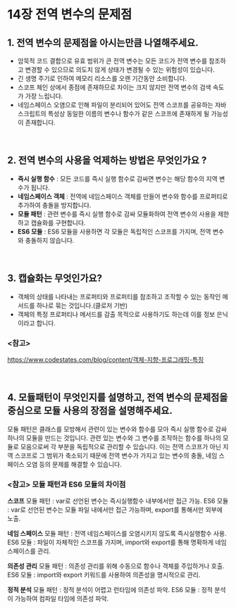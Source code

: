 # 14장 전역 변수의 문제점

## 1. 전역 변수의 문제점을 아시는만큼 나열해주세요.

- 암묵적 코드 결합으로 유효 범위가 큰 전역 변수는 모든 코드가 전역 변수를 참조하고 변경할 수 있으므로 의도치 않게 상태가 변경될 수 있는 위험성이 있습니다.
- 긴 생명 주기로 인하여 메모리 리소스를 오랜 기간동안 소비합니다.
- 스코프 체인 상에서 종점에 존재하므로 차이는 크지 않지만 전역 변수의 검색 속도가 가장 느립니다.
- 네임스페이스 오염으로 인해 파일이 분리되어 있어도 전역 스코프를 공유하는 자바스크립트의 특성상 동일한 이름의 변수나 함수가 같은 스코프에 존재하게 될 가능성이 존재합니다.

<br />

## 2. 전역 변수의 사용을 억제하는 방법은 무엇인가요 ?

- **즉시 실행 함수** : 모든 코드를 즉시 실행 함수로 감싸면 변수는 해당 함수의 지역 변수가 됩니다.
- **네임스페이스 객체** : 전역에 네임스페이스 객체를 만들어 변수와 함수를 프로퍼티로 추가하여 충돌을 방지합니다.
- **모듈 패턴** : 관련 변수를 즉시 실행 함수로 감싸 모듈화하여 전역 변수의 사용을 제한하고 캡슐화를 구현합니다.
- **ES6 모듈** : ES6 모듈을 사용하면 각 모듈은 독립적인 스코프를 가지며, 전역 변수와 충돌하지 않습니다.

<br />

## 3. 캡슐화는 무엇인가요?

- 객체의 상태를 나타내는 프로퍼티와 프로퍼티를 참조하고 조작할 수 있는 동작인 메서드를 하나로 묶는 것입니다.(클로저 기반)
- 객체의 특정 프로퍼티나 메서드를 감출 목적으로 사용하기도 하는데 이를 정보 은닉이라고 합니다.

### <참고>

https://www.codestates.com/blog/content/객체-지향-프로그래밍-특징

<br />

## 4. 모듈패턴이 무엇인지를 설명하고, 전역 변수의 문제점을 중심으로 모듈 사용의 장점을 설명해주세요.

모듈 패턴은 클래스를 모방해서 관련이 있는 변수와 함수를 모아 즉시 실행 함수로 감싸 하나의 모듈을 만드는 것입니다. 관련 있는 변수와 그 변수를 조작하는 함수를 하나의 모듈로 모음으로써 각 부분을 독립적으로 관리할 수 있습니다. 이는 전역 스코프가 아닌 지역 스코프로 그 범위가 축소되기 때문에 전역 변수가 가지고 있는 변수의 충돌, 네임 스페이스 오염 등의 문제를 해결할 수 있습니다.

### <참고> 모듈 패턴과 ES6 모듈의 차이점

**스코프**
모듈 패턴 : var로 선언된 변수는 즉시실행함수 내부에서만 접근 가능.
ES6 모듈 : var로 선언된 변수는 모듈 파일 내에서만 접근 가능하며, export를 통해서만 외부에 노출.

**네임 스페이스**
모듈 패턴 : 전역 네임스페이스를 오염시키지 않도록 즉시실행함수 사용.
ES6 모듈 : 파일이 자체적인 스코프를 가지며, import와 export를 통해 명확하게 네임스페이스를 관리.

**의존성 관리**
모듈 패턴 : 의존성 관리를 위해 수동으로 함수나 객체를 주입하거나 호출.
ES6 모듈 : import와 export 키워드를 사용하여 의존성을 명시적으로 관리.

**정적 분석**
모듈 패턴 : 정적 분석이 어렵고 런타임에 의존성 파악.
ES6 모듈 : 정적 분석이 가능하여 컴파일 타임에 의존성 파악.
